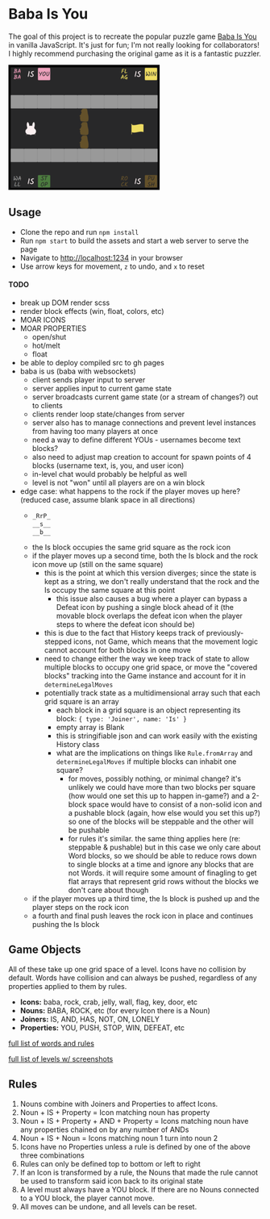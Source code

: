# Baba Is You

The goal of this project is to recreate the popular puzzle game [Baba Is You](https://hempuli.com/baba/) in vanilla JavaScript. It's just for fun; I'm not really looking for collaborators! I highly recommend purchasing the original game as it is a fantastic puzzler.

<img src="screen.png" width="300" />

## Usage
- Clone the repo and run `npm install`
- Run `npm start` to build the assets and start a web server to serve the page
- Navigate to [http://localhost:1234](http://localhost:1234) in your browser
- Use arrow keys for movement, `z` to undo, and `x` to reset

#### TODO
- break up DOM render scss
- render block effects (win, float, colors, etc)
- MOAR ICONS
- MOAR PROPERTIES
  - open/shut
  - hot/melt
  - float
- be able to deploy compiled src to gh pages
- baba is us (baba with websockets)
  - client sends player input to server
  - server applies input to current game state
  - server broadcasts current game state (or a stream of changes?) out to clients
  - clients render loop state/changes from server
  - server also has to manage connections and prevent level instances from having too many players at once
  - need a way to define different YOUs - usernames become text blocks?
  - also need to adjust map creation to account for spawn points of 4 blocks (username text, is, you, and user icon)
  - in-level chat would probably be helpful as well
  - level is not "won" until all players are on a win block
- edge case: what happens to the rock if the player moves up here? (reduced case, assume blank space in all directions)
  - ```
    _RrP_
    __s__
    __b__
    ```
  - the Is block occupies the same grid square as the rock icon
  - if the player moves up a second time, both the Is block and the rock icon move up (still on the same square)
    - this is the point at which this version diverges; since the state is kept as a string, we don't really understand that the rock and the Is occupy the same square at this point
      - this issue also causes a bug where a player can bypass a Defeat icon by pushing a single block ahead of it (the movable block overlaps the defeat icon when the player steps to where the defeat icon should be)
    - this is due to the fact that History keeps track of previously-stepped icons, not Game, which means that the movement logic cannot account for both blocks in one move
    - need to change either the way we keep track of state to allow multiple blocks to occupy one grid space, or move the "covered blocks" tracking into the Game instance and account for it in `determineLegalMoves`
    - potentially track state as a multidimensional array such that each grid square is an array
      - each block in a grid square is an object representing its block: `{ type: 'Joiner', name: 'Is' }`
      - empty array is Blank
      - this is stringifiable json and can work easily with the existing History class
      - what are the implications on things like `Rule.fromArray` and `determineLegalMoves` if multiple blocks can inhabit one square?
        - for moves, possibly nothing, or minimal change? it's unlikely we could have more than two blocks per square (how would one set this up to happen in-game?) and a 2-block space would have to consist of a non-solid icon and a pushable block (again, how else would you set this up?) so one of the blocks will be steppable and the other will be pushable
        - for rules it's similar. the same thing applies here (re: steppable & pushable) but in this case we only care about Word blocks, so we should be able to reduce rows down to single blocks at a time and ignore any blocks that are not Words. it will require some amount of finagling to get flat arrays that represent grid rows without the blocks we don't care about though
  - if the player moves up a third time, the Is block is pushed up and the player steps on the rock icon
  - a fourth and final push leaves the rock icon in place and continues pushing the Is block

## Game Objects

All of these take up one grid space of a level. Icons have no collision by default. Words have collision and can always be pushed, regardless of any properties applied to them by rules.

- **Icons:** baba, rock, crab, jelly, wall, flag, key, door, etc
- **Nouns:** BABA, ROCK, etc (for every Icon there is a Noun)
- **Joiners:** IS, AND, HAS, NOT, ON, LONELY
- **Properties:** YOU, PUSH, STOP, WIN, DEFEAT, etc

[full list of words and rules](https://www.appunwrapper.com/2019/03/24/baba-is-you-words-and-rules-walkthrough-guide/)

[full list of levels w/ screenshots](https://www.ign.com/wikis/baba-is-you/Walkthrough)

## Rules

1. Nouns combine with Joiners and Properties to affect Icons.
2. Noun + IS + Property = Icon matching noun has property
3. Noun + IS + Property + AND + Property = Icons matching noun have any properties chained on by any number of ANDs
4. Noun + IS + Noun = Icons matching noun 1 turn into noun 2
5. Icons have no Properties unless a rule is defined by one of the above
   three combinations
6. Rules can only be defined top to bottom or left to right
7. If an Icon is transformed by a rule, the Nouns that made the rule
   cannot be used to transform said icon back to its original state
8. A level must always have a YOU block. If there are no Nouns connected
   to a YOU block, the player cannot move.
9. All moves can be undone, and all levels can be reset.
